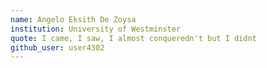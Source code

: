 ```yaml
---
name: Angelo Eksith De Zoysa
institution: University of Westminster
quote: I came, I saw, I almost conqueredn't but I didnt
github_user: user4302
---
```

